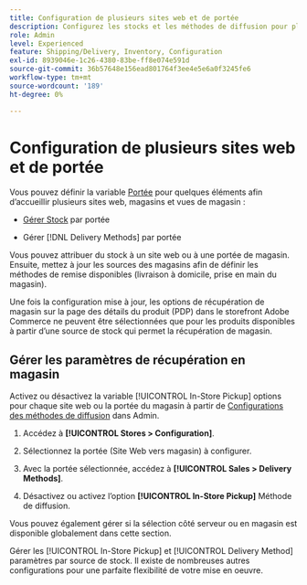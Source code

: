 ```yaml
---
title: Configuration de plusieurs sites web et de portée
description: Configurez les stocks et les méthodes de diffusion pour plusieurs sites web et portées de magasin.
role: Admin
level: Experienced
feature: Shipping/Delivery, Inventory, Configuration
exl-id: 8939046e-1c26-4380-83be-ff8e074e591d
source-git-commit: 36b57648e156ead801764f3ee4e5e6a0f3245fe6
workflow-type: tm+mt
source-wordcount: '189'
ht-degree: 0%

---
```


# Configuration de plusieurs sites web et de portée

Vous pouvez définir la variable [Portée](https://docs.magento.com/user-guide/configuration/scope.html) pour quelques éléments afin d’accueillir plusieurs sites web, magasins et vues de magasin :

- [Gérer Stock](https://docs.magento.com/user-guide/catalog/inventory-stock.html) par portée

- Gérer [!DNL Delivery Methods] par portée

Vous pouvez attribuer du stock à un site web ou à une portée de magasin. Ensuite, mettez à jour les sources des magasins afin de définir les méthodes de remise disponibles (livraison à domicile, prise en main du magasin).

Une fois la configuration mise à jour, les options de récupération de magasin sur la page des détails du produit (PDP) dans le storefront Adobe Commerce ne peuvent être sélectionnées que pour les produits disponibles à partir d’une source de stock qui permet la récupération de magasin.

## Gérer les paramètres de récupération en magasin

Activez ou désactivez la variable [!UICONTROL In-Store Pickup] options pour chaque site web ou la portée du magasin à partir de [Configurations des méthodes de diffusion](enable-general.md#delivery-methods) dans Admin.

1. Accédez à **[!UICONTROL Stores > Configuration]**.

1. Sélectionnez la portée (Site Web vers magasin) à configurer.

1. Avec la portée sélectionnée, accédez à **[!UICONTROL Sales > Delivery Methods]**.

1. Désactivez ou activez l’option **[!UICONTROL In-Store Pickup]** Méthode de diffusion.

Vous pouvez également gérer si la sélection côté serveur ou en magasin est disponible globalement dans cette section.

Gérer les [!UICONTROL In-Store Pickup] et [!UICONTROL Delivery Method] paramètres par source de stock. Il existe de nombreuses autres configurations pour une parfaite flexibilité de votre mise en oeuvre.
